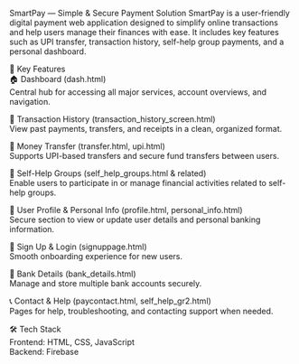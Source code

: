 SmartPay — Simple & Secure Payment Solution
SmartPay is a user-friendly digital payment web application designed to simplify online transactions and help users manage their finances with ease. It includes key features such as UPI transfer, transaction history, self-help group payments, and a personal dashboard.

🚀 Key Features                                               
🏠 Dashboard (dash.html)                                        
Central hub for accessing all major services, account overviews, and navigation.

🧾 Transaction History (transaction_history_screen.html)                                
View past payments, transfers, and receipts in a clean, organized format.

🔄 Money Transfer (transfer.html, upi.html)                                                    
Supports UPI-based transfers and secure fund transfers between users.

👥 Self-Help Groups (self_help_groups.html & related)                                                        
Enable users to participate in or manage financial activities related to self-help groups.

🧍 User Profile & Personal Info (profile.html, personal_info.html)                                                                                                                
Secure section to view or update user details and personal banking information.

📝 Sign Up & Login (signuppage.html)                                                                                                              
Smooth onboarding experience for new users.

🏦 Bank Details (bank_details.html)                                                                                          
Manage and store multiple bank accounts securely.

📞 Contact & Help (paycontact.html, self_help_gr2.html)                                                                    
Pages for help, troubleshooting, and contacting support when needed.

🛠 Tech Stack                                                          
Frontend: HTML, CSS, JavaScript                                
Backend: Firebase
